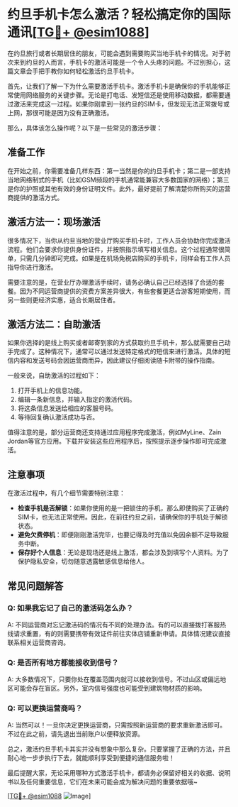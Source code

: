 # 约旦手机卡怎么激活？轻松搞定你的国际通讯[[TG💪+ @esim1088](https://t.me/s/esim1088)]

在约旦旅行或者长期居住的朋友，可能会遇到需要购买当地手机卡的情况。对于初次来到约旦的人而言，手机卡的激活可能是一个令人头疼的问题。不过别担心，这篇文章会手把手教你如何轻松激活约旦手机卡。

首先，让我们了解一下为什么需要激活手机卡。激活手机卡是确保你的手机能够正常使用网络服务的关键步骤。无论是打电话、发短信还是使用移动数据，都需要通过激活来完成这一过程。如果你刚拿到一张约旦的SIM卡，但发现无法正常拨号或上网，那很可能是因为没有正确激活。

那么，具体该怎么操作呢？以下是一些常见的激活步骤：

## 准备工作

在开始之前，你需要准备几样东西：第一当然是你的约旦手机卡；第二是一部支持当地网络制式的手机（比如GSM频段的手机通常能兼容大多数国家的网络）；第三是你的护照或其他有效的身份证明文件。此外，最好提前了解清楚你所购买的运营商提供的激活方式。

## 激活方法一：现场激活

很多情况下，当你从约旦当地的营业厅购买手机卡时，工作人员会协助你完成激活流程。他们会要求你提供身份证件，并按照指示填写相关信息。这个过程通常很简单，只需几分钟即可完成。如果是在机场免税店购买的手机卡，同样会有工作人员指导你进行激活。

需要注意的是，在营业厅办理激活手续时，请务必确认自己已经选择了合适的套餐。因为不同运营商提供的资费方案差异很大，有些套餐更适合游客短期使用，而另一些则更经济实惠，适合长期居住者。

## 激活方法二：自助激活

如果你选择的是线上购买或者邮寄到家的方式获取约旦手机卡，那么就需要自己动手完成了。这种情况下，通常可以通过发送特定格式的短信来进行激活。具体的短信内容和发送号码会因运营商而异，因此建议仔细阅读随卡附带的操作指南。

一般来说，自助激活的过程如下：
1. 打开手机上的信息功能。
2. 编辑一条新信息，并输入指定的激活代码。
3. 将这条信息发送给相应的客服号码。
4. 等待回复确认激活成功与否。

值得注意的是，部分运营商还支持通过应用程序完成激活，例如MyLine、Zain Jordan等官方应用。下载并安装这些应用程序后，按照提示逐步操作即可完成激活。

## 注意事项

在激活过程中，有几个细节需要特别注意：
- **检查手机是否解锁**：如果你使用的是一把锁住的手机，那么即使购买了正确的SIM卡，也无法正常使用。因此，在前往约旦之前，请确保你的手机处于解锁状态。
- **避免欠费停机**：即便刚刚激活完毕，也要记得及时充值以免因余额不足导致服务中断。
- **保存好个人信息**：无论是现场还是线上激活，都会涉及到填写个人资料。为了保护隐私安全，切勿随意透露敏感信息给他人。

## 常见问题解答

### Q: 如果我忘记了自己的激活码怎么办？
A: 不同运营商对忘记激活码的情况有不同的处理办法。有的可以直接拨打客服热线请求重置，有的则需要携带有效证件前往实体店铺重新申请。具体情况建议直接联系相关运营商咨询。

### Q: 是否所有地方都能接收到信号？
A: 大多数情况下，只要你处在覆盖范围内就可以接收到信号。不过山区或偏远地区可能会存在盲区。另外，室内信号强度也可能受到建筑物材质的影响。

### Q: 可以更换运营商吗？
A: 当然可以！一旦你决定更换运营商，只需按照新运营商的要求重新激活即可。不过在此之前，请先退出当前账户以便释放资源。

总之，激活约旦手机卡其实并没有想象中那么复杂。只要掌握了正确的方法，并且耐心地一步步执行下去，就能顺利享受到便捷的通信服务啦！

最后提醒大家，无论采用哪种方式激活手机卡，都请务必保留好相关的收据、说明书以及任何重要信息，它们在未来可能会成为解决问题的重要依据哦~

[[TG💪+ @esim1088](https://t.me/s/esim1088) ![Image](https://i.postimg.cc/4NQfJmqS/Snipaste-2025-05-13-00-14-12.png)]